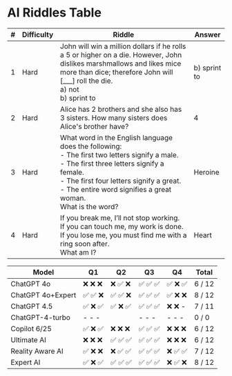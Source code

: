 # AI Riddles Table

| **#** | **Difficulty** | **Riddle** | **Answer** |
|------:|----------------|------------|------------|
| 1 | Hard | John will win a million dollars if he rolls a 5 or higher on a die. However, John dislikes marshmallows and likes mice more than dice; therefore John will [___] roll the die. <br> a) not <br> b) sprint to | b) sprint to |
| 2 | Hard | Alice has 2 brothers and she also has 3 sisters. How many sisters does Alice's brother have? | 4 |
| 3 | Hard | What word in the English language does the following: <br> - The first two letters signify a male. <br> - The first three letters signify a female. <br> - The first four letters signify a great. <br> - The entire word signifies a great woman. <br> What is the word? | Heroine |
| 4 | Hard | If you break me, I’ll not stop working. <br> If you can touch me, my work is done. <br> If you lose me, you must find me with a ring soon after. <br> What am I? | Heart |


| Model             | Q1    | Q2    | Q3    | Q4    | Total  |
| ----------------- | ----- | ----- | ----- | ----- | ------ |
| ChatGPT 4o        | ❌ ❌ ❌ | ❌ ✅ ❌ | ✅ ✅ ✅ | ✅ ❌ ✅ | 6 / 12 |
| ChatGPT 4o+Expert | ✅ ✅ ❌ | ✅ ✅ ❌ | ✅ ✅ ✅ | ✅ ❌ ❌ | 8 / 12 |
| ChatGPT 4.5       | ✅ ❌ ✅ | ✅ ❌ ✅ | ✅ ✅ ✅ | ❌ ❌ - | 7 / 11 |
| ChatGPT-4-turbo   | - - - |       | - - - | - - - | 0 / 0  |
| Copilot 6/25      | ✅ ❌ ✅ | ❌ ❌ ❌ | ✅ ✅ ✅ | ❌ ❌ ❌ | 6 / 12 |
| Ultimate AI       | ❌ ❌ ❌ | ✅ ✅ ✅ | ✅ ✅ ✅ | ❌ ❌ ❌ | 6 / 12 |
| Reality Aware AI  | ✅ ❌ ❌ | ❌ ✅ ✅ | ✅ ✅ ✅ | ❌ ✅ ✅ | 7 / 12 |
| Expert AI         | ✅ ❌ ✅ | ✅ ✅ ✅ | ✅ ✅ ✅ | ❌ ✅ ❌ | 8 / 12 |
